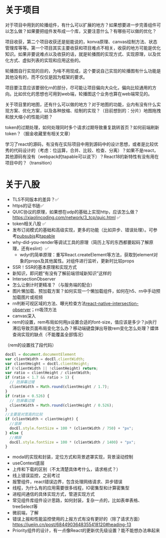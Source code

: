 # 关于项目

对于项目中用到的轮播组件，有什么可以扩展的地方？如果想要进一步完善组件可以怎么做？如果要把组件发布成一个库，又要注意什么？有哪些可以做的优化？

项目收获，第二个项目收获还是挺能说的，konva原理、canvas绘制方法、状态管理库等等。第一个项目其实主要收获和项目难点不相关，收获的地方可能是优化知识。如果非要说难点以及收获的话，就是轮播图的实现方式、实现原理，以及优化方式、虚拟列表的实现和应用这些的。

轮播图自行实现的目的，为啥不用现成，这个要说自己实现的轮播图有什么功能是其他没有的，而不仅仅是因为框架的要求。

项目要注意应该要弱化rn的部分，尽可能让项目偏向大众化，偏向比较通用的方向。比如优化的思想也可用到web端，轮播图这个业务也算在web端常见的。


关于项目里的地图，还有什么可以做的地方？对于地图的功能，业内有没有什么实现方案、优化方案，以及各种放缩、绘制的实现？（目前想到的：分片）地图拖拽和放大缩小的性能问题？

token的过期处理，如何处理同时多个请求过期导致重复跳转首页？如何前端刷新token？（掘金收藏里有相关文章）

学习了react的源码，有没有在实际项目中用到源码中的设计思想，或者是比较优秀的代码设计的（考虑：位运算，合并、比较、检查、分离）？如果不是react，其他源码有没有（webpack的tapable可以说下）？React18的新特性有没有用在项目中的？（transition）

# 关于八股

- TLS不同版本的差异？✅
- https的证书链✅
- QUIC协议的原理，如果想在udp的基础上实现http，应该怎么做？https://xiaolincoding.com/network/3_tcp/quic.html ✅
- token相关八股 ✅
- 发布订阅模式的基础和高级实现，更多的功能（比如异步、错误处理）。可参考[pubsubjs](https://github.com/mroderick/PubSubJS/blob/master/src/pubsub.js)和[tapable](https://github.com/webpack/tapable/blob/master/lib/Hook.js)
- why-did-you-render等调试工具的原理（简历上写的东西都要起码了解原理，还有eslint）✅
    - wdyr的简单原理：重写React.createElement等方法，获取到element对象的props及其他属性。对组件进行监听，更新时比较props
- SSR！SSR的基本原理和实现方式
- 新知识，即问题“有没有了解前端领域新知识”这样的
- IntersectionObserver
- 怎么让倒计时更精准？（与服务端的配合）
- 图片懒加载、预加载方案？如何实现一个懒加载组件，如何在h5、rn中手动预加载图片或视频
- rn判断可视区域的方法、曝光检查方法[react-native-intersection-observer](https://github.com/zhbhun/react-native-intersection-observer#readme)；rn吸顶方法
- canvas深入
- rem的设置，rem布局如何用js设置合适的font-size，值应该是多少？js执行滞后导致页面布局变化怎么办？移动端键盘弹出导致rem变化怎么处理？媒体查询实现的缺点（不能覆盖全部情况）

（rem的设置找了段代码）
```js
docEl = document.documentElement
var clientWidth = docEl.clientWidth;
var clientHeight = docEl.clientHeight;
if (!clientWidth || !clientHeight) return;
var ratio = clientHeight / clientWidth;
if (ratio < 1.7 && ratio > 1) {
  // 防屏幕过矮
  clientWidth = Math.round(clientHeight / 1.7);
}
if (ratio < 0.526) {
  // 防屏幕过矮
  clientWidth = Math.round(clientHeight / 0.526);
}
//主要是对宽高的比较
if (clientWidth < clientHeight) {
  //竖屏
  docEl.style.fontSize = 100 * (clientWidth / 750) + "px";
} else {
  //横屏
  docEl.style.fontSize = 100 * (clientWidth / 1400) + "px";
}
```

- modal的实现和封装，定位方式和背景遮罩实现，背景滚动控制
- useContext底层
- 上传和下载的区别（不太清楚具体考什么，请求格式？）
- 线上错误监控，之前考过
- 报警组件，react错误边界，包含处理网络请求、异步错误
- 线程，为什么有的应用需要很多线程，IO密集型和计算密集型
- 进程间通信的具体实现方式，管道实现方式
- 常见组件库组件设计思路，如何封装，复杂一点的，比如表单表格、treeSelect等
- 微前端，了解
- 错误上报和性能监控使用的上报方式有没有更好的（除了请求方面）https://juejin.cn/post/6844903648355418120#heading-13
- Priority组件的设计，有一点像React的更新优先级设置？能不能想办法串起来